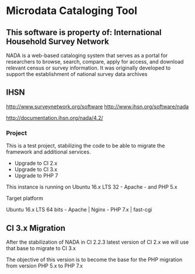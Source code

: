 # Microdata Cataloging Tool

## This software is property of: International Household Survey Network

NADA is a web-based cataloging system that serves as a portal for researchers to browse, search, compare, apply for access, and download relevant census or survey information. It was originally developed to support the establishment of national survey data archives

## IHSN
http://www.surveynetwork.org/software
http://www.ihsn.org/software/nada

http://documentation.ihsn.org/nada/4.2/

### Project

This is a test project, stabilizing the code to be able to migrate the framework and additional services.

- Upgrade to CI 2.x
- Upgrade to CI 3.x
- Upgrade to PHP 7

This instance is running on Ubuntu 16.x LTS 32 - Apache - and PHP 5.x

Target platform

Ubuntu 16.x LTS 64 bits - Apache | Nginx - PHP 7.x | fast-cgi 

## CI 3.x Migration

After the stabilization of NADA in CI 2.2.3 latest version of CI 2.x we will use that base to migrate to CI 3.x

The objective of this version is to become the base for the PHP migration from version PHP 5.x to PHP 7.x

